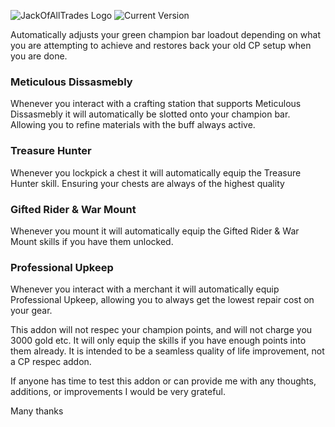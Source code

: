 ![JackOfAllTrades Logo](https://i.imgur.com/EcATikB.png) ![Current Version](https://img.shields.io/github/v/release/CyberOnEso/JackOfAllTrades?include_prereleases&label=Version)

Automatically adjusts your green champion bar loadout depending on what you are attempting to achieve and restores back your old CP setup when you are done.

### Meticulous Dissasmebly
Whenever you interact with a crafting station that supports Meticulous Dissasmebly it will automatically be slotted onto your champion bar.
Allowing you to refine materials with the buff always active.

### Treasure Hunter
Whenever you lockpick a chest it will automatically equip the Treasure Hunter skill.
Ensuring your chests are always of the highest quality

### Gifted Rider & War Mount
Whenever you mount it will automatically equip the Gifted Rider & War Mount skills if you have them unlocked.

### Professional Upkeep
Whenever you interact with a merchant it will automatically equip Professional Upkeep, allowing you to always get the lowest repair cost on your gear.

This addon will not respec your champion points, and will not charge you 3000 gold etc.
It will only equip the skills if you have enough points into them already.
It is intended to be a seamless quality of life improvement, not a CP respec addon.

If anyone has time to test this addon or can provide me with any thoughts, additions, or improvements I would be very grateful.

Many thanks
